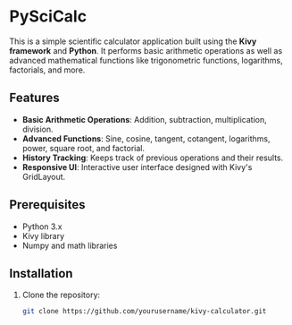 # PySciCalc


This is a simple scientific calculator application built using the **Kivy framework** and **Python**. It performs basic arithmetic operations as well as advanced mathematical functions like trigonometric functions, logarithms, factorials, and more.

## Features
- **Basic Arithmetic Operations**: Addition, subtraction, multiplication, division.
- **Advanced Functions**: Sine, cosine, tangent, cotangent, logarithms, power, square root, and factorial.
- **History Tracking**: Keeps track of previous operations and their results.
- **Responsive UI**: Interactive user interface designed with Kivy's GridLayout.

## Prerequisites
- Python 3.x
- Kivy library
- Numpy and math libraries

## Installation
1. Clone the repository:
   ```bash
   git clone https://github.com/yourusername/kivy-calculator.git
